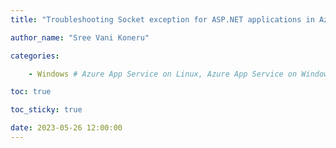 ```yaml
---
title: "Troubleshooting Socket exception for ASP.NET applications in Azure App Service"

author_name: "Sree Vani Koneru"

categories:

    - Windows # Azure App Service on Linux, Azure App Service on Windows

toc: true

toc_sticky: true

date: 2023-05-26 12:00:00
---
```



